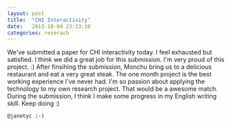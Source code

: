 ```yaml
---
layout: post
title:  "CHI Interactivity"
date:   2013-10-04 23:23:10
categories: reserach
---
```

We've submitted a paper for CHI interactivity today. I feel exhausted but satisfied. I think we did a great job for this submission. I'm very proud of this project. :) After finsihing the submission, Monchu bring us to a delicious restaurant and eat a very great steak. The one month project is the best working experience I've never had. I'm so passion about applying the technology to my own research project. That would be a awesome match. During the submission, I think I make some progress in my English writing skill. Keep doing :)

`@janetyc :-)`

